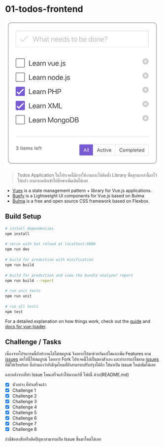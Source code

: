 # 01-todos-frontend

![Todos](https://raw.githubusercontent.com/AdvWebDevelopment/01-todos-frontend/master/static/todos.png)

> Todos Application
ในโปรเจคนี้มีการใช้งานและได้ติดตั้ง Library พื้นฐานเหล่านี้มาไว้ให้แล้ว สามารถคลิกเข้าไปศึกษาเพิ่มเติมได้เลย
* [Vuex](https://vuex.vuejs.org/en/) is a state management pattern + library for Vue.js applications.
* [Buefy](https://buefy.github.io) is a Lightweight UI components for Vue.js based on Bulma
* [Bulma](https://bulma.io) is a free and open source CSS framework based on Flexbox.

## Build Setup

``` bash
# install dependencies
npm install

# serve with hot reload at localhost:8080
npm run dev

# build for production with minification
npm run build

# build for production and view the bundle analyzer report
npm run build --report

# run unit tests
npm run unit

# run all tests
npm test
```

For a detailed explanation on how things work, check out the [guide](http://vuejs-templates.github.io/webpack/) and [docs for vue-loader](http://vuejs.github.io/vue-loader).

## Challenge / Tasks

เนื่องจากโปรแกรมนี้ยังทำงานได้ไม่สมบูรณ์ จึงอยากให้มาช่วยกันแก้ไขและเพิ่ม Features ตาม [issues](https://github.com/AdvWebDevelopment/01-todos-frontend/issues) ต่อไปนี้ให้สมบูรณ์ โดยการ Fork โปรเจคนี้ไปเป็นของตัวเอง และทำการแก้ไขตาม [issues](https://github.com/AdvWebDevelopment/01-todos-frontend/issues) ที่มีให้เรียบร้อย ซึ่งถ้ามองว่ายังมีจุดไหนที่ยังสามารถปรับปรุงได้อีก ให้มาเปิด issue ใหม่เพิ่มได้เลย

และหลังจากที่ทำ Issue ไหนเสร็จแล้วให้มากแก้ที่ ไฟล์นี้ ด้วย(README.md)

* [x] ตัวอย่าง ที่ทำเสร็จแล้ว
* [x] Challenge 1
* [x] Challenge 2
* [x] Challenge 3
* [x] Challenge 4
* [x] Challenge 5
* [x] Challenge 6
* [x] Challenge 7
* [x] Challenge 8

ถ้ามีข้อสงสัยหรือติดปัญหาสามารถเปิด Issue ขึ้นมาใหม่ได้เลย
